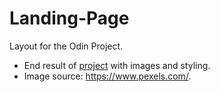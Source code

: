 # Landing-Page

Layout for the Odin Project.
- End result of <a target=new href=https://waxingrose.github.io/Landing-Page/>project</a> with images and styling.
- Image source: <a target=new href=https://www.pexels.com/>https://www.pexels.com/</a>. 


